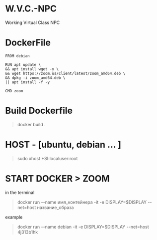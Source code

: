 # W.V.C.-NPC
Working Virtual Class NPC

# DockerFile

`FROM debian`
  
`RUN apt update \`  
  `&& apt install wget -y \`  
 	`&& wget https://zoom.us/client/latest/zoom_amd64.deb \`  
 	`&& dpkg -i zoom_amd64.deb \`  
  `|| apt install -f -y`  
   
`CMD zoom`

# Build Dockerfile

> docker build .
 
# HOST - [ubuntu, debian ... ]
 
 > sudo xhost +SI:localuser:root 

# START DOCKER > ZOOM
 
 in the terminal
 > docker run --name имя_контейнера -it -e DISPLAY=$DISPLAY --net=host название_образа
  
 example 
 > docker run --name debian  -it -e DISPLAY=$DISPLAY --net=host 4j313b1hk 
